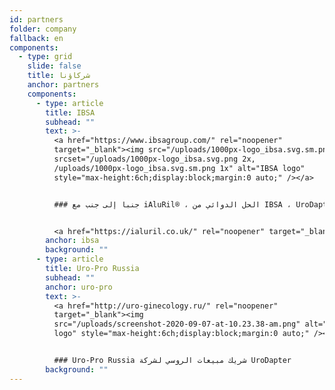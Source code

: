 ```yaml
---
id: partners
folder: company
fallback: en
components:
  - type: grid
    slide: false
    title: شركاؤنا
    anchor: partners
    components:
      - type: article
        title: IBSA
        subhead: ""
        text: >-
          <a href="https://www.ibsagroup.com/" rel="noopener"
          target="_blank"><img src="/uploads/1000px-logo_ibsa.svg.sm.png"
          srcset="/uploads/1000px-logo_ibsa.svg.png 2x,
          /uploads/1000px-logo_ibsa.svg.sm.png 1x" alt="IBSA logo"
          style="max-height:6ch;display:block;margin:0 auto;" /></a>


          ### جنبا إلى جنب مع iAluRil® ، الحل الدوائي من IBSA ، UroDapter® متاح تحت اسم iAluadapter® في 85 دولة


          <a href="https://ialuril.co.uk/" rel="noopener" target="_blank"><img src="/uploads/screen-shot-2019-10-25-at-11.30.43-am.png" alt="IBSA iAluadapter®" style="max-width:100%;display:block;margin:0 auto;" /></a>
        anchor: ibsa
        background: ""
      - type: article
        title: Uro-Pro Russia
        subhead: ""
        anchor: uro-pro
        text: >-
          <a href="http://uro-ginecology.ru/" rel="noopener"
          target="_blank"><img
          src="/uploads/screenshot-2020-09-07-at-10.23.38-am.png" alt="Uro-Pro
          logo" style="max-height:6ch;display:block;margin:0 auto;" /></a>


          ### Uro-Pro Russia شريك مبيعات الروسي لشركة UroDapter
        background: ""
---
```

